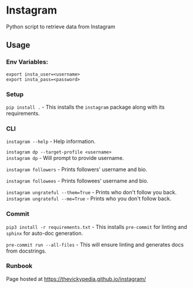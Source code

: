 # Instagram
Python script to retrieve data from Instagram

## Usage
### Env Variables:
```
export insta_user=<username>
export insta_pass=<password>
```
### Setup
`pip install .` - This installs the `instagram` package along with its requirements.

### CLI
`instagram --help` - Help information.

`instagram dp --target-profile <username>`
<br>
`instagram dp` - Will prompt to provide username.

`instagram followers` - Prints followers' username and bio.

`instagram followees` - Prints followees' username and bio.

`instagram ungrateful --them=True` - Prints who don't follow you back.
<br>
`instagram ungrateful --me=True` - Prints who you don't follow back.

### Commit
`pip3 install -r requirements.txt` - This installs `pre-commit` for linting and `sphinx` for auto-doc generation.

`pre-commit run --all-files` - This will ensure linting and generates docs from docstrings.

### Runbook
Page hosted at https://thevickypedia.github.io/instagram/

<!--
## Replicate auto generation of pages
`pip3 install sphinx`<br>
`cd doc_generator`<br>
`sphinx-quickstart`<br>
### Addition to index.rst
```reStructuredText
.. automodule:: instagram.ig_connector
   :members:
   :undoc-members:
```
### Modifications to conf.py
- Insert and append file path for entry point script and libraries.
```python
import os
import sys
from pathlib import Path
sys.path.insert(0, os.path.abspath('../..'))
sys.path.append(f'{Path(__file__).parent.parent}/venv/lib/python3.8/site-packages')
```
- Extensions to auto-generate doc_generator.
```python
extensions = [
    'sphinx.ext.napoleon',  # certain styles of doc strings
    'sphinx.ext.autodoc'  # generates from doc strings
]
```
- HTML theme output
```
# https://www.sphinx-doc.org/en/master/usage/theming.html#builtin-themes
html_theme = 'agogo'
```

<details>
<sumary>gen_docs.sh</sumary>

```bash
#!/usr/bin/env bash
# set -e stops the execution of a script if a command or pipeline has an error.<br>
# This is the opposite of the default shell behaviour, which is to ignore errors in scripts.
set -e
rm -rf docs
mkdir docs
shopt -s dotglob nullglob  # https://www.gnu.org/software/bash/manual/bash.html#The-Shopt-Builtin
cd doc_generator && make html && mv _build/html/* ../docs
touch ../docs/.nojekyll
git add ../docs
```

</details>

-->
